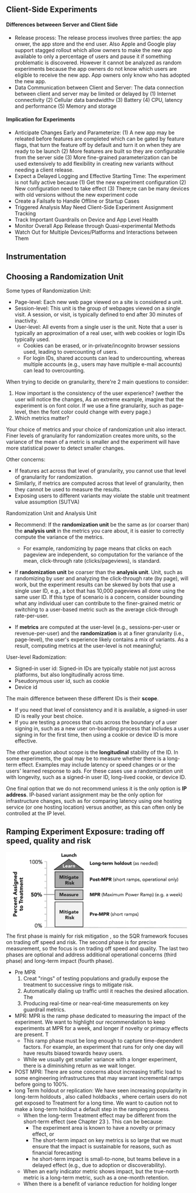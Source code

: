 ## Client-Side Experiments
#### Differences betweeen Server and Client Side
- Release process: The release process involves three parties: the app onwer, the app store and the end user. Also Apple and Google play support stagged rollout which allow owners to make the new app available to only a percentage of users and pause it if something problematic is discovered. However it cannot be analyzed as random experiments because the app owners do not know which users are eligible to receive the new app. App owners only know who has adopted the new app.
- Data Communication between Client and Server: The data connection between client and server may be limited or delayed by (1) Internet connectivity (2) Cellular data bandwidthv (3) Battery (4) CPU, latency and performance (5) Memory and storage
#### Implication for Experiments
- Anticipate Changes Early and Parameterize: (1) A new app may be releated before features are completed which can be gated by feature flags, that turn the feature off by default and turn it on when they are ready to be launch (2) More features are built so they are configurable from the server side (3) More fine-grained parameterization can be used extensively to add flexibility in creating new variants without needing a client release.
- Expect a Delayed Logging and Effective Starting Time: The experiment is not fully active because (1) Get the new experiment configuration (2) New configuration need to take effect (3) There;re can be many devices with old versions without the new experiment code
- Create a Failsafe to Handle Offline or Startup Cases
- Triggered Analysis May Need Client-Side Experiment Assignment Tracking 
- Track Important Guardrails on Device and App Level Health 
- Monitor Overall App Release through Quasi-experimental Methods 
- Watch Out for Multiple Devices/Platforms and Interactions between Them 

## Instrumentation

## Choosing a Randomization Unit
Some types of Randomization Unit:
- Page-level: Each new web page viewed on a site is considered a unit. 
- Session-level: This unit is the group of webpages viewed on a single visit. A session, or visit, is typically defined to end after 30 minutes of inactivity. 
- User-level: All events from a single user is the unit. Note that a user is typically an approximation of a real user, with web cookies or login IDs typically used. 
  - Cookies can be erased, or in-private/incognito browser sessions used, leading to overcounting of users. 
  - For login IDs, shared accounts can lead to undercounting, whereas multiple accounts (e.g., users may have multiple e-mail accounts) can lead to overcounting. 

When trying to decide on granularity, there're 2 main questions to consider:
1. How important is the consistency of the user experience? (wether the user will notice the changes, As an extreme example, imagine that the experiment is on font color. If we use a fine granularity, such as page-level, then the font color could change with every page.)
2. Which metrics matter? 

Your choice of metrics and your choice of randomization unit also interact. Finer levels of granularity for randomization creates more units, so the variance of the mean of a metric is smaller and the experiment will have more statistical power to detect smaller changes. 

Other concerns:
- If features act across that level of granularity, you cannot use that level of granularity for randomization.
- Similarly, if metrics are computed across that level of granularity, then they cannot be used to measure the results. 
- Exposing users to different variants may violate the stable unit treatment value assumption (SUTVA)

Randomization Unit and Analysis Unit 
- Recommend: If the **randomization unit** be the same as (or coarser than) the **analysis unit** in the metrics you care about, it is easier to correctly compute the variance of the metrics.  
  - For example, randomizing by page means that clicks on each pageview are independent, so computation for the variance of the mean, click-through rate (clicks/pageviews), is standard. 

- If **randomization unit** be coarser than the **analysis unit**. Unit, such as randomizing by user and analyzing the click-through rate (by page), will work, but the experiment results can be skewed by bots that use a single user ID, e.g., a bot that has 10,000 pageviews all done using the same user ID. If this type of scenario is a concern, consider bounding what any individual user can contribute to the finer-grained metric or switching to a user-based metric such as the average click-through rate-per-user.

- If **metrics** are computed at the user-level (e.g., sessions-per-user or revenue-per-user) and the **randomization** is at a finer granularity (i.e., page-level), the user's experience likely contains a mix of variants. As a result, computing metrics at the user-level is not meaningful; 

User-level Radomization:
- Signed-in user id: Signed-in IDs are typically stable not just across platforms, but also longitudinally across time. 
- Pseudonymous user id, such as cookie
- Device id

The main difference between these different IDs is their **scope**. 
- If you need that level of consistency and it is available, a signed-in user ID is really your best choice. 
- If you are testing a process that cuts across the boundary of a user signing in, such as a new user on-boarding process that includes a user signing in for the first time, then using a cookie or device ID is more effective. 

The other question about scope is the **longitudinal** stability of the ID. In some experiments, the goal may be to measure whether there is a long-term effect. Examples may include latency or speed changes or or the users' learned response to ads. For these cases use a randomization unit with longevity, such as a signed-in user ID, long-lived cookie, or device ID. 

One final option that we do not recommend unless it is the only option is **IP address**. IP-based variant assignment may be the only option for infrastructure changes, such as for comparing latency using one hosting service (or one hosting location) versus another, as this can often only be controlled at the IP level. 

## Ramping Experiment Exposure: trading off speed, quality and risk
![image](/img/ramping.png)
The first phase is mainly for risk mitigation , so the SQR framework focuses on trading off speed and risk. The second phase is for precise measurement, so the focus is on trading off speed and quality. The last two phases are optional and address additional operational concerns (third phase) and long-term impact (fourth phase). 
- Pre MPR
  1. Creat "rings" of testing populations and gradully expose the treatment to successive rings to mitigate risk. 
  2. Automatically dialing up traffic until it reaches the desired allocation. The 
  3. Producing real-time or near-real-time measurements on key guardrail metrics. 
- MPR: MPR is the ramp phase dedicated to measuring the impact of the experiment. We want to highlight our recommendation to keep experiments at MPR for a week, and longer if novelty or primacy effects are present. T
  - This ramp phase must be long enough to capture time-dependent factors. For example, an experiment that runs for only one day will have results biased towards heavy users. 
  - While we usually get smaller variance with a longer experiment, there is a diminishing return as we wait longer. 
- POST MPR: There are some concerns about increasing traffic load to some engineering infrastructures that may warrant incremental ramps before going to 100%. 
- long Term holdout or replication: We have seen increasing popularity in long-term holdouts , also called holdbacks , where certain users do not get exposed to Treatment for a long time. We want to caution not to make a long-term holdout a default step in the ramping process. 
  - When the long-term Treatment effect may be different from the short-term effect (see Chapter 23 ). This can be because: 
    - The experiment area is known to have a novelty or primacy effect, or 
    - The short-term impact on key metrics is so large that we must ensure that the impact is sustainable for reasons, such as financial forecasting
    - he short-term impact is small-to-none, but teams believe in a delayed effect (e.g., due to adoption or discoverability). 
  - When an early indicator metric shows impact, but the true-north metric is a long-term metric, such as a one-month retention.
  - When there is a benefit of variance reduction for holding longer 
